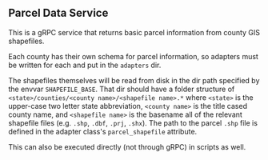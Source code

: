 Parcel Data Service
-------------------

This is a gRPC service that returns basic parcel information from county GIS
shapefiles.

Each county has their own schema for parcel information, so adapters must be
written for each and put in the `adapters` dir.

The shapefiles themselves will be read from disk in the dir path specified by the
envvar `SHAPEFILE_BASE`.  That dir should have a folder structure of
`<state>/counties/<county name>/<shapefile name>.*` where `<state>` is the upper-case two
letter state abbreviation, `<county name>` is the title cased county name, and
`<shapefile name>` is the basename all of the relevant shapefile files (e.g.
`.shp`, `.dbf`, `.prj`, `.shx`).  The path to the parcel `.shp` file is defined in the
adapter class's `parcel_shapefile` attribute.

This can also be executed directly (not through gRPC) in scripts as well.
